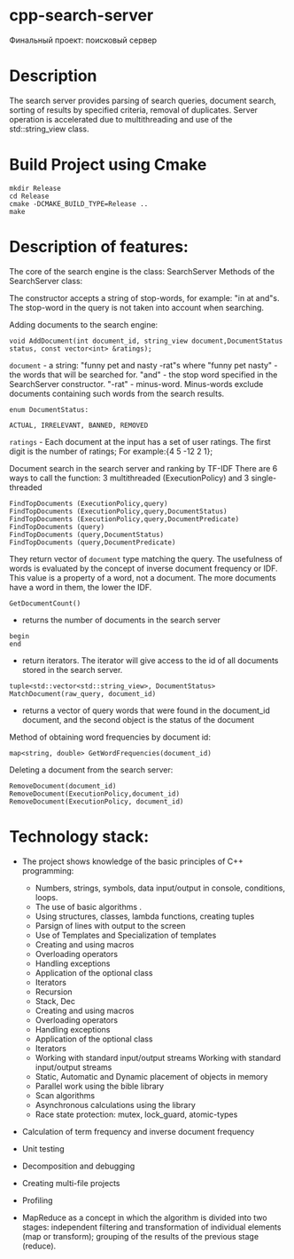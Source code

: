 # cpp-search-server
Финальный проект: поисковый сервер

# Description
The search server provides parsing of search queries, document search, sorting of results by specified criteria, removal of duplicates. Server operation is accelerated due to multithreading and use of the std::string_view class.

# Build Project using Cmake
```
mkdir Release
cd Release
cmake -DCMAKE_BUILD_TYPE=Release ..
make
```

# Description of features:
The core of the search engine is the class: SearchServer
Methods of the SearchServer class:

The constructor accepts a string of stop-words, for example: "in at and"s.
The stop-word in the query is not taken into account when searching.

Adding documents to the search engine:
```
void AddDocument(int document_id, string_view document,DocumentStatus status, const vector<int> &ratings);
```
`document` - a string: "funny pet and nasty -rat"s
where "funny pet nasty" - the words that will be searched for.
"and" - the stop word specified in the SearchServer constructor. 
"-rat" - minus-word.
Minus-words exclude documents containing such words from the search results.

`enum DocumentStatus:`
```
ACTUAL, IRRELEVANT, BANNED, REMOVED
```
`ratings` - Each document at the input has a set of user ratings.
The first digit is the number of ratings;
For example:{4 5 -12 2 1};

Document search in the search server and ranking by TF-IDF
There are 6 ways to call the function: 3 multithreaded (ExecutionPolicy) and 3 single-threaded
```
FindTopDocuments (ExecutionPolicy,query)
FindTopDocuments (ExecutionPolicy,query,DocumentStatus)
FindTopDocuments (ExecutionPolicy,query,DocumentPredicate)
FindTopDocuments (query)
FindTopDocuments (query,DocumentStatus)
FindTopDocuments (query,DocumentPredicate)
```
They return vector of `document` type matching the query.
The usefulness of words is evaluated by the concept of inverse document frequency or IDF.
This value is a property of a word, not a document.
The more documents have a word in them, the lower the IDF.

```
GetDocumentCount()
``` 
 - returns the number of documents in the search server

```
begin
end
```
- return iterators. The iterator will give access to the id of all documents stored in the search server.
```
tuple<std::vector<std::string_view>, DocumentStatus> MatchDocument(raw_query, document_id)
```
- returns a vector of query words that were found in the document_id document,
and the second object is the status of the document

Method of obtaining word frequencies by document id:
```
map<string, double> GetWordFrequencies(document_id)
```

Deleting a document from the search server:
```
RemoveDocument(document_id)
RemoveDocument(ExecutionPolicy,document_id)
RemoveDocument(ExecutionPolicy, document_id)
```

# Technology stack:
- The project shows knowledge of the basic principles of C++ programming:
  - Numbers, strings, symbols, data input/output in console, conditions, loops.
  - The use of basic algorithms .
  - Using structures, classes, lambda functions, creating tuples
  - Parsign of lines with output to the screen
  - Use of Templates and Specialization of templates
  - Creating and using macros
  - Overloading operators
  - Handling exceptions
  - Application of the optional class
  - Iterators
  - Recursion
  - Stack, Dec
  - Creating and using macros
  - Overloading operators
  - Handling exceptions
  - Application of the optional class
  - Iterators
  - Working with standard input/output streams Working with standard input/output streams
  - Static, Automatic and Dynamic placement of objects in memory
  - Parallel work using the bible library
  - Scan algorithms
  - Asynchronous calculations using the library
  - Race state protection: mutex, lock_guard, atomic-types
- Calculation of term frequency and inverse document frequency
- Unit testing
- Decomposition and debugging
- Creating multi-file projects
- Profiling

- MapReduce as a concept in which the algorithm is divided into two stages:
independent filtering and transformation of individual elements (map or transform);
grouping of the results of the previous stage (reduce).
